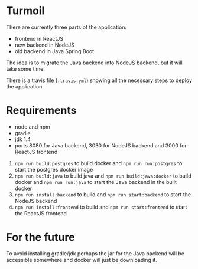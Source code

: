 # Turmoil

There are currently three parts of the application:

+ frontend in ReactJS
+ new backend in NodeJS
+ old backend in Java Spring Boot

The idea is to migrate the Java backend into NodeJS backend, but it will take some time.

There is a travis file (`.travis.yml`) showing all the necessary steps to deploy the application.

# Requirements
+ node and npm 
+ gradle
+ jdk 1.4
+ ports 8080 for Java backend, 3030 for NodeJS backend and 3000 for ReactJS frontend 

1. `npm run build:postgres` to build docker and `npm run run:postgres` to start the postgres docker image
2. `npm run build:java` to build java and `npm run build:java:docker` to build docker and `npm run run:java` to start the Java backend in the built docker
3. `npm run install:backend` to build and `npm run start:backend` to start the NodeJS backend
4. `npm run install:frontend` to build and `npm run start:frontend` to start the ReactJS frontend
 
# For the future
To avoid installing gradle/jdk perhaps the jar for the Java backend will be accessible somewhere and docker will just be downloading it.